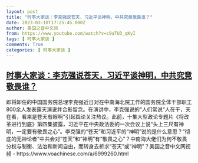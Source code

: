 ```yaml
---
layout: post
title: "时事大家谈：李克强说苍天，习近平谈神明，中共究竟敬畏谁？"
date: 2023-03-10T17:25:45.000Z
author: 美国之音中文网
from: https://www.youtube.com/watch?v=c9aTU3_qKyI
tags: [ 时事大家谈 ]
comments: True
categories: [ 时事大家谈 ]
---
```

<!--1678469145000-->
[时事大家谈：李克强说苍天，习近平谈神明，中共究竟敬畏谁？](https://www.youtube.com/watch?v=c9aTU3_qKyI)
------

<div>
即将卸任的中国国务院总理李克强近日对在中南海北院工作的国务院全体干部职工800余人发表露天演说并合影留念。在演讲中，李克强说的“人们常说“人在干，天在看，看来是苍天有眼啊”引起舆论关注热议。此前，十集大型政论专题片《将改革进行到底》第四集披露，习近平在中央政法委的一次会议上说“头上三尺有神明，一定要有敬畏之心”。李克强的“苍天”和习近平的“神明”说的是什么意思？“彻底的无神论者”中共会对“苍天”和“神明”有“敬畏之心”？中南海大佬们为何不敬畏分权与制衡、法治和新闻自由，而转身去祈求“苍天”或“神明”？美国之音中文网视频 - https://www.voachinese.com/a/6999260.html
</div>
